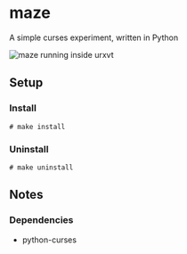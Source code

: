 maze
====

A simple curses experiment, written in Python

![maze running inside urxvt](https://raw.github.com/joshdk/maze/master/img/screenshot.png "maze running inside urxvt")


Setup
-----

### Install
    # make install


### Uninstall
    # make uninstall


Notes
-----

### Dependencies
*   python-curses

